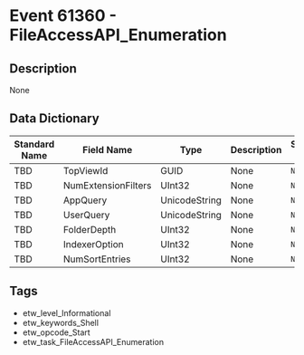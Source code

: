 # Event 61360 - FileAccessAPI_Enumeration

## Description
None

## Data Dictionary
|Standard Name|Field Name|Type|Description|Sample Value|
|---|---|---|---|---|
|TBD|TopViewId|GUID|None|`None`|
|TBD|NumExtensionFilters|UInt32|None|`None`|
|TBD|AppQuery|UnicodeString|None|`None`|
|TBD|UserQuery|UnicodeString|None|`None`|
|TBD|FolderDepth|UInt32|None|`None`|
|TBD|IndexerOption|UInt32|None|`None`|
|TBD|NumSortEntries|UInt32|None|`None`|

## Tags
* etw_level_Informational
* etw_keywords_Shell
* etw_opcode_Start
* etw_task_FileAccessAPI_Enumeration